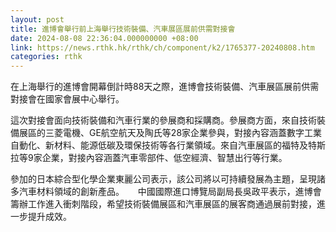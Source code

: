 ```yaml
---
layout: post
title: 進博會舉行前上海舉行技術裝備、汽車展區展前供需對接會
date: 2024-08-08 22:36:04.000000000 +08:00
link: https://news.rthk.hk/rthk/ch/component/k2/1765377-20240808.htm
categories: rthk
---
```


在上海舉行的進博會開幕倒計時88天之際，進博會技術裝備、汽車展區展前供需對接會在國家會展中心舉行。

這次對接會面向技術裝備和汽車行業的參展商和採購商。參展商方面，來自技術裝備展區的三菱電機、GE航空航天及陶氏等28家企業參與，對接內容涵蓋數字工業自動化、新材料、能源低碳及環保技術等各行業領域。來自汽車展區的福特及特斯拉等9家企業，對接內容涵蓋汽車零部件、低空經濟、智慧出行等行業。 

參加的日本綜合型化學企業東麗公司表示，該公司將以可持續發展為主題，呈現諸多汽車材料領域的創新產品。 
  　 
中國國際進口博覽局副局長吳政平表示，進博會籌辦工作進入衝刺階段，希望技術裝備展區和汽車展區的展客商通過展前對接，進一步提升成效。
